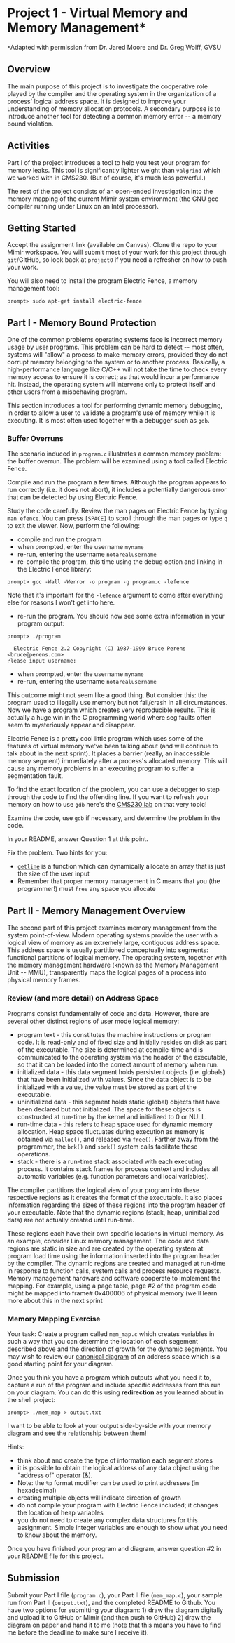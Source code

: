 # Project 1 - Virtual Memory and Memory Management*
`*`Adapted with permission from Dr. Jared Moore and Dr. Greg Wolff, GVSU

## Overview
The main purpose of this project is to investigate the cooperative role played by the compiler and the operating system in the organization of a process' logical address space. It is designed to improve your understanding of memory allocation protocols. A secondary purpose is to introduce another tool for detecting a common memory error -- a memory bound violation.

## Activities
Part I of the project introduces a tool to help you test your program for memory leaks.  This tool is significantly lighter weight than `valgrind` which we worked with in CMS230.  (But of course, it's much less powerful.)

The rest of the project consists of an open-ended investigation into the memory mapping of the current Mimir system environment (the GNU gcc compiler running under Linux on an Intel processor).

## Getting Started
Accept the assignment link (available on Canvas).  Clone the repo to your Mimir workspace.  You will submit most of your work for this project through `git`/GitHub, so look back at `project0` if you need a refresher on how to push your work.

You will also need to install the program Electric Fence, a memory management tool:
```
prompt> sudo apt-get install electric-fence
```

## Part I - Memory Bound Protection
One of the common problems operating systems face is incorrect memory usage by user programs. This problem can be hard to detect -- most often, systems will "allow" a process to make memory errors, provided they do not corrupt memory belonging to the system or to another process. Basically, a high-performance language like C/C++ will not take the time to check every memory access to ensure it is correct; as that would incur a performance hit. Instead, the operating system will intervene only to protect itself and other users from a misbehaving program.

This section introduces a tool for performing dynamic memory debugging, in order to allow a user to validate a program's use of memory while it is executing. It is most often used together with a debugger such as `gdb`.

### Buffer Overruns
The scenario induced in `program.c` illustrates a common memory problem: the buffer overrun. The problem will be examined using a tool called Electric Fence. 

Compile and run the program a few times.  Although the program appears to run correctly (i.e. it does not abort), it includes a potentially dangerous error that can be detected by using Electric Fence.

Study the code carefully. Review the man pages on Electric Fence by typing `man efence`.  You can press `[SPACE]` to scroll through the man pages or type `q` to exit the viewer. Now, perform the following:

* compile and run the program
* when prompted, enter the username `myname`
* re-run, entering the username `notarealusername`
* re-compile the program, this time using the debug option and linking in the Electric Fence library:
```
prompt> gcc -Wall -Werror -o program -g program.c -lefence
```
Note that it's important for the `-lefence` argument to come after everything else for reasons I won't get into here.
* re-run the program.  You should now see some extra information in your program output:
```
prompt> ./program 

  Electric Fence 2.2 Copyright (C) 1987-1999 Bruce Perens <bruce@perens.com>
Please input username: 
```
* when prompted, enter the username `myname`
* re-run, entering the username `notarealusername`

This outcome might not seem like a good thing.  But consider this: the program used to illegally use memory but not fail/crash in all circumstances.  Now we have a program which creates very reproducible results.  This is actually a huge win in the C programming world where seg faults often seem to mysteriously appear and disappear.

Electric Fence is a pretty cool little program which uses some of the features of virtual memory we've been talking about (and will continue to talk about in the next sprint).  It places a barrier (really, an inaccessible memory segment) immediately after a process's allocated memory. This will cause any memory problems in an executing program to suffer a segmentation fault. 

To find the exact location of the problem, you can use a debugger to step through the code to find the offending line.  If you want to refresh your memory on how to use `gdb` here's the [CMS230 lab](https://github.com/vsummet/cms230notes/blob/master/labs/lab-gdb.md) on that very topic!

Examine the code, use `gdb` if necessary, and determine the problem in the code.  

In your README, answer Question 1 at this point.

Fix the problem.  Two hints for you:
* [`getline`](https://c-for-dummies.com/blog/?p=1112) is a function which can dynamically allocate an array that is just the size of the user input
* Remember that proper memory management in C means that you (the programmer!) must `free` any space you allocate


## Part II - Memory Management Overview
The second part of this project examines memory management from the system point-of-view. Modern operating systems provide the user with a logical view of memory as an extremely large, contiguous address space. This address space is usually partitioned conceptually into segments: functional partitions of logical memory. The operating system, together with the memory management hardware (known as the Memory Management Unit -- MMU), transparently maps the logical pages of a process into physical memory frames.

### Review (and more detail) on Address Space
Programs consist fundamentally of code and data. However, there are several other distinct regions of user mode logical memory:
* program text - this constitutes the machine instructions or program code. It is read-only and of fixed size and initially resides on disk as part of the executable. The size is determined at compile-time and is communicated to the operating system via the header of the executable, so that it can be loaded into the correct amount of memory when run.
* initialized data - this data segment holds persistent objects (i.e. globals) that have been initialized with values. Since the data object is to be initialized with a value, the value must be stored as part of the executable.
* uninitialized data - this segment holds static (global) objects that have been declared but not initialized. The space for these objects is constructed at run-time by the kernel and initialized to 0 or NULL.
* run-time data - this refers to heap space used for dynamic memory allocation. Heap space fluctuates during execution as memory is obtained via `malloc()`, and released via `free()`. Farther away from the programmer, the `brk()` and `sbrk()` system calls facilitate these operations.
* stack - there is a run-time stack associated with each executing process. It contains stack frames for process context and includes all automatic variables (e.g. function parameters and local variables).

The compiler partitions the logical view of your program into these respective regions as it creates the format of the executable. It also places information regarding the sizes of these regions into the program header of your executable. Note that the dynamic regions (stack, heap, uninitialized data) are not actually created until run-time.

These regions each have their own specific locations in virtual memory.  As an example, consider Linux memory management. The code and data regions are static in size and are created by the operating system at program load time using the information inserted into the program header by the compiler. The dynamic regions are created and managed at run-time in response to function calls, system calls and process resource requests. Memory management hardware and software cooperate to implement the mapping. For example, using a page table, page #2 of the program code might be mapped into frame# 0x400006 of physical memory (we'll learn more about this in the next sprint

<!--

Using our new understanding , simplified virtual (or logical) address space of an executing process typically looks like this:

```
A canonical 32-bit address space

-----------------------------  Byte index 0
|           Code            |
|---------------------------|
|           data            | static or global data which is initialized
|---------------------------|
|           BSS             | global data which is uninitialized  (BSS is a legacy acronym)
|---------------------------| 
|           Heap            |
|  (dynamically-allocated)  |
|                           |
|---------------------------|
|             |             |
|             |             | Heap grows and shrinks as data is dynamically allocated
|             v             | and freed by the program (new and garbage collection in
|                           | Java, malloc and free in C).
|     Unallocated space     |         
|                           |
|             ^             | Stack grows and shrinks as the program calls and returns
|             |             | from functions.
|             |             |
|---------------------------|
|           Stack           |
|                           |
|   (local variables and    |
|  function call history)   |
|                           |
-----------------------------  Byte index 2^32 - 1
```
-->

### Memory Mapping Exercise
Your task: Create a program called `mem_map.c` which creates variables in such a way that you can determine the location of each segement described above and the direction of growth for the dynamic segments.  You may wish to review our [canonical diagram](https://github.com/vsummet/cms230notes/blob/master/c-programming/c-chap04-memory.md) of an address space which is a good starting point for your diagram.

Once you think you have a program which outputs what you need it to, capture a run of the program and include specific addresses from this run on your diagram.  You can do this using **redirection** as you learned about in the shell project:
```
prompt> ./mem_map > output.txt
```
I want to be able to look at your output side-by-side with your memory diagram and see the relationship between them!

Hints:
* think about and create the type of information each segment stores
* it is possible to obtain the logical address of any data object using the "address of" operator (&).
* Note: the `%p` format modifier can be used to print addresses (in hexadecimal)
* creating multiple objects will indicate direction of growth
* do not compile your program with Electric Fence included; it changes the location of heap variables
* you do not need to create any complex data structures for this assignment.  Simple integer variables are enough to show what you need to know about the memory.

Once you have finished your program and diagram, answer question #2 in your README file for this project.  

## Submission
Submit your Part I file (`program.c`), your Part II file (`mem_map.c`), your sample run from Part II (`output.txt`), and the completed README to Github.  You have two options for submitting your diagram: 1) draw the diagram digitally and upload it to GitHub or Mimir (and then push to GitHub) 2) draw the diagram on paper and hand it to me (note that this means you have to find me before the deadline to make sure I receive it).
